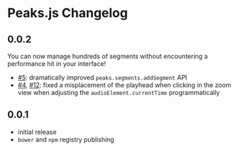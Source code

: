 # Peaks.js Changelog


## 0.0.2

You can now manage hundreds of segments without encountering a performance hit in your interface!

- [#5](https://github.com/bbcrd/peaks.js/issue/5): dramatically improved `peaks.segments.addSegment` API
- [#4](https://github.com/bbcrd/peaks.js/issue/4), [#12](https://github.com/bbcrd/peaks.js/issue/12): fixed a misplacement of the playhead when clicking in the zoom view when adjusting the `audioElement.currentTime` programmatically

## 0.0.1

- initial release
- `bower` and `npm` registry publishing